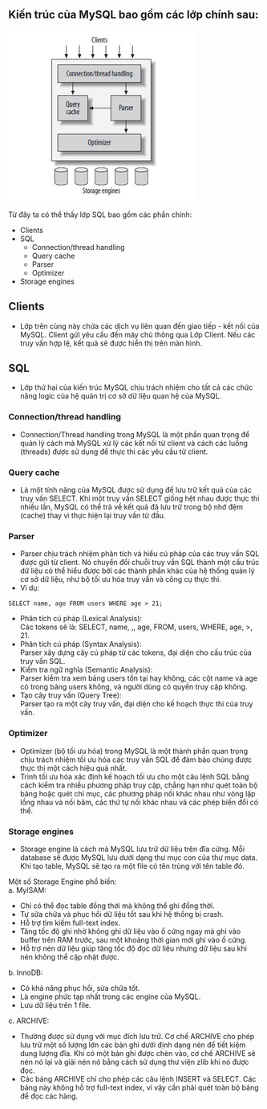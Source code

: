 ## Kiến trúc của MySQL bao gồm các lớp chính sau:
![kientrucmysql.jpeg](kientrucmysql.jpeg)

Từ đây ta có thể thấy lớp SQL bao gồm các phần chính:
- Clients
- SQL
  + Connection/thread handling
  + Query cache
  + Parser
  + Optimizer
- Storage engines

## Clients

- Lớp trên cùng này chứa các dịch vụ liên quan đến giao tiếp - kết nối của MySQL. Client gửi yêu cầu đến máy chủ thông qua Lớp Client. Nếu các truy vấn hợp lệ, kết quả sẽ được hiển thị trên màn hình.

## SQL
- Lớp thứ hai của kiến trúc MySQL chịu trách nhiệm cho tất cả các chức năng logic của hệ quản trị cơ sở dữ liệu quan hệ của MySQL.

### Connection/thread handling
- Connection/Thread handling trong MySQL là một phần quan trọng để quản lý cách mà MySQL xử lý các kết nối từ client và cách các luồng (threads) được sử dụng để thực thi các yêu cầu từ client.

### Query cache
- Là một tính năng của MySQL được sử dụng để lưu trữ kết quả của các truy vấn SELECT. Khi một truy vấn SELECT giống hệt nhau được thực thi nhiều lần, MySQL có thể trả về kết quả đã lưu trữ trong bộ nhớ đệm (cache) thay vì thực hiện lại truy vấn từ đầu.

### Parser
- Parser chịu trách nhiệm phân tích và hiểu cú pháp của các truy vấn SQL được gửi từ client. Nó chuyển đổi chuỗi truy vấn SQL thành một cấu trúc dữ liệu có thể hiểu được bởi các thành phần khác của hệ thống quản lý cơ sở dữ liệu, như bộ tối ưu hóa truy vấn và công cụ thực thi.
- Ví dụ:
```
SELECT name, age FROM users WHERE age > 21;
```
+ Phân tích cú pháp (Lexical Analysis):  
Các tokens sẽ là: SELECT, name, ,, age, FROM, users, WHERE, age, >, 21.
+ Phân tích cú pháp (Syntax Analysis):  
Parser xây dựng cây cú pháp từ các tokens, đại diện cho cấu trúc của truy vấn SQL.
+ Kiểm tra ngữ nghĩa (Semantic Analysis):  
Parser kiểm tra xem bảng users tồn tại hay không, các cột name và age có trong bảng users không, và người dùng có quyền truy cập không.  
+ Tạo cây truy vấn (Query Tree):  
Parser tạo ra một cây truy vấn, đại diện cho kế hoạch thực thi của truy vấn.

### Optimizer
- Optimizer (bộ tối ưu hóa) trong MySQL là một thành phần quan trọng chịu trách nhiệm tối ưu hóa các truy vấn SQL để đảm bảo chúng được thực thi một cách hiệu quả nhất.
-  Trình tối ưu hóa xác định kế hoạch tối ưu cho một câu lệnh SQL bằng cách kiểm tra nhiều phương pháp truy cập, chẳng hạn như quét toàn bộ bảng hoặc quét chỉ mục, các phương pháp nối khác nhau như vòng lặp lồng nhau và nối băm, các thứ tự nối khác nhau và các phép biến đổi có thể.

### Storage engines
- Storage engine là cách mà MySQL lưu trữ dữ liệu trên đĩa cứng. Mỗi database sẽ được MySQL lưu dưới dạng thư mục con của thư mục data. Khi tạo table, MySQL sẽ tạo ra một file có tên trùng với tên table đó.  

Một số Storage Engine phổ biến:  
a. MyISAM:
- Chỉ có thể đọc table đồng thời mà không thể ghi đồng thời.
- Tự sữa chữa và phục hồi dữ liệu tốt sau khi hệ thống bị crash.
- Hỗ trợ tìm kiếm full-text index.
- Tăng tốc độ ghi nhờ không ghi dữ liệu vào ổ cứng ngay mà ghi vào buffer trên RAM trước, sau một khoảng thời gian mới ghi vào ổ cứng.
- Hỗ trợ nén dữ liệu giúp tăng tốc độ đọc dữ liệu nhưng dữ liệu sau khi nén không thể cập nhật được.

b. InnoDB:
- Có khả năng phục hồi, sửa chữa tốt.
- Là engine phức tạp nhất trong các engine của MySQL.
- Lưu dữ liệu trên 1 file.

c. ARCHIVE:

- Thường được sử dụng với mục đích lưu trữ. Cơ chế ARCHIVE cho phép lưu trữ một số lượng lớn các bản ghi dưới định dạng nén để tiết kiệm dung lượng đĩa. Khi có một bản ghi được chèn vào, cơ chế ARCHIVE sẽ nén nó lại và giải nén nó bằng cách sử dụng thư viện zlib khi nó được đọc.
- Các bảng ARCHIVE chỉ cho phép các câu lệnh INSERT và SELECT. Các bảng này không hỗ trợ full-text index, vì vậy cần phải quét toàn bộ bảng để đọc các hàng.